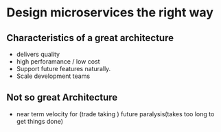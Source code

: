 # Design microservices the right way
## Characteristics of a great architecture
 - delivers quality
 - high perforamance / low cost
 - Support future features naturally. 
 - Scale development teams
 
## Not so great Architecture
 - near term velocity for (trade taking ) future paralysis(takes too long to get things done)
